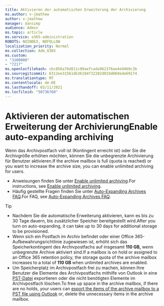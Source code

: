 ```yaml
---
title: Aktivieren der automatischen Erweiterung der Archivierung
ms.author: v-jmathew
author: v-jmathew
manager: dansimp
audience: Admin
ms.topic: article
ms.service: o365-administration
ROBOTS: NOINDEX, NOFOLLOW
localization_priority: Normal
ms.collection: Adm_O365
ms.custom:
- "3100008"
- "7217"
ms.openlocfilehash: cbc856a76d811c09aefcada962376ae4e9469c3b
ms.sourcegitcommit: 6312ee31561db36104f32282d019d069ede69174
ms.translationtype: MT
ms.contentlocale: de-DE
ms.lasthandoff: 03/11/2021
ms.locfileid: "50736760"
---
```

# <a name="enable-auto-expanding-archiving"></a><span data-ttu-id="5957f-102">Aktivieren der automatischen Erweiterung der Archivierung</span><span class="sxs-lookup"><span data-stu-id="5957f-102">Enable auto-expanding archiving</span></span>

<span data-ttu-id="5957f-103">Wenn das Archivpostfach voll ist (Kontingent erreicht ist) oder Sie die Archivgröße erhöhen möchten, können Sie die unbegrenzte Archivierung für Benutzer aktivieren.</span><span class="sxs-lookup"><span data-stu-id="5957f-103">If the archive mailbox is full (quota is reached) or you want to increase the archive size, you can enable unlimited archiving for users.</span></span>

- <span data-ttu-id="5957f-104">Anweisungen finden Sie unter [Enable unlimited archiving](https://docs.microsoft.com/office365/securitycompliance/enable-unlimited-archiving).</span><span class="sxs-lookup"><span data-stu-id="5957f-104">For instructions, see [Enable unlimited archiving](https://docs.microsoft.com/office365/securitycompliance/enable-unlimited-archiving).</span></span>
- <span data-ttu-id="5957f-105">Häufig gestellte Fragen finden Sie unter [Auto-Expanding Archives FAQ](https://blogs.technet.microsoft.com/exchange/2018/04/09/office-365-auto-expanding-archives-faq/).</span><span class="sxs-lookup"><span data-stu-id="5957f-105">For FAQ, see [Auto-Expanding Archives FAQ](https://blogs.technet.microsoft.com/exchange/2018/04/09/office-365-auto-expanding-archives-faq/).</span></span>

> [!TIP]
>
> - <span data-ttu-id="5957f-106">Nachdem Sie die automatische Erweiterung aktivieren, kann es bis zu 30 Tage dauern, bis zusätzlicher Speicher bereitgestellt wird.</span><span class="sxs-lookup"><span data-stu-id="5957f-106">After you turn on auto-expanding, it can take up to 30 days for additional storage to be provisioned.</span></span>
> - <span data-ttu-id="5957f-107">Wenn sich ein Postfach im Archiv befindet oder einer Office 365-Aufbewahrungsrichtlinie zugewiesen ist, erhöht sich das Speicherkontingent des Archivpostfachs auf insgesamt **110 GB,** wenn unbegrenzte Archive aktiviert sind.</span><span class="sxs-lookup"><span data-stu-id="5957f-107">If a mailbox is on hold or assigned to an Office 365 retention policy, the storage quota of the archive mailbox increases to a total of **110 GB** when unlimited archives are enabled.</span></span>
> - <span data-ttu-id="5957f-108">Um Speicherplatz im Archivpostfach frei zu machen, können Ihre Benutzer die Elemente des Archivpostfachs mithilfe von Outlook in eine [PST-Datei](https://support.office.com/article/Export-or-backup-email-contacts-and-calendar-to-an-Outlook-pst-file-14252b52-3075-4e9b-be4e-ff9ef1068f91) exportieren oder die nicht benötigten Elemente im Archivpostfach löschen.</span><span class="sxs-lookup"><span data-stu-id="5957f-108">To free up space in the archive mailbox, if there are no holds, your users can [export the items of the archive mailbox to a PST file using Outlook](https://support.office.com/article/Export-or-backup-email-contacts-and-calendar-to-an-Outlook-pst-file-14252b52-3075-4e9b-be4e-ff9ef1068f91) or, delete the unnecessary items in the archive mailbox.</span></span>
